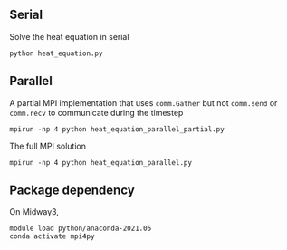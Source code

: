 ## Serial
Solve the heat equation in serial
```
python heat_equation.py
```

## Parallel
A partial MPI implementation that uses `comm.Gather` but not `comm.send` or `comm.recv` to communicate during the timestep
```
mpirun -np 4 python heat_equation_parallel_partial.py
```

The full MPI solution
```
mpirun -np 4 python heat_equation_parallel.py
```

## Package dependency
On Midway3,
```
module load python/anaconda-2021.05
conda activate mpi4py
```
